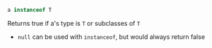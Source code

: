 ```java
a instanceof T
```

Returns true if a's type is `T` or subclasses of `T`

- `null` can be used with `instanceof`, but would always return false
